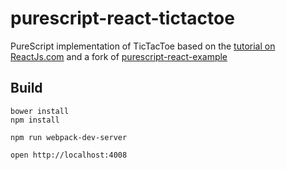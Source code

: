 # purescript-react-tictactoe 

PureScript implementation of TicTacToe based on the [tutorial on ReactJs.com](https://reactjs.org/tutorial/tutorial.html) and a fork of [purescript-react-example](https://github.com/ethul/purescript-react-example)

## Build

    bower install
    npm install

    npm run webpack-dev-server

    open http://localhost:4008